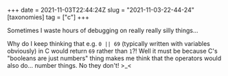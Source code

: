 +++
date = 2021-11-03T22:44:24Z
slug = "2021-11-03-22-44-24"
[taxonomies]
tag = ["c"]
+++

Sometimes I waste hours of debugging on really really silly things…

Why do I keep thinking that e.g. `0 || 69` (typically written with variables obviously) in C would return `69` rather than `1`?!
Well it must be because C's "booleans are just numbers" thing makes me think that the operators would also do… number things. No they don't! >_<